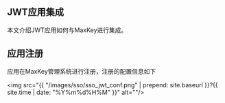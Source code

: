 <h2>JWT应用集成</h2>
本文介绍JWT应用如何与MaxKey进行集成。

<h2>应用注册</h2>

应用在MaxKey管理系统进行注册，注册的配置信息如下

<img src="{{ "/images/sso/sso_jwt_conf.png" | prepend: site.baseurl }}?{{ site.time | date: "%Y%m%d%H%M" }}"  alt=""/>
